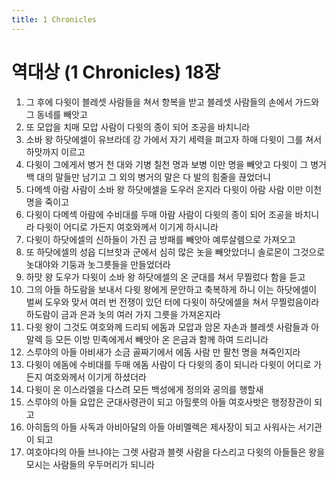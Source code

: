 ```yaml
---
title: 1 Chronicles
---
```


# 역대상 (1 Chronicles) 18장
1. 그 후에 다윗이 블레셋 사람들을 쳐서 항복을 받고 블레셋 사람들의 손에서 가드와 그 동네를 빼앗고
1. 또 모압을 치매 모압 사람이 다윗의 종이 되어 조공을 바치니라
1. 소바 왕 하닷에셀이 유브라데 강 가에서 자기 세력을 펴고자 하매 다윗이 그를 쳐서 하맛까지 이르고
1. 다윗이 그에게서 병거 천 대와 기병 칠천 명과 보병 이만 명을 빼앗고 다윗이 그 병거 백 대의 말들만 남기고 그 외의 병거의 말은 다 발의 힘줄을 끊었더니
1. 다메섹 아람 사람이 소바 왕 하닷에셀을 도우러 온지라 다윗이 아람 사람 이만 이천 명을 죽이고
1. 다윗이 다메섹 아람에 수비대를 두매 아람 사람이 다윗의 종이 되어 조공을 바치니라 다윗이 어디로 가든지 여호와께서 이기게 하시니라
1. 다윗이 하닷에셀의 신하들이 가진 금 방패를 빼앗아 예루살렘으로 가져오고
1. 또 하닷에셀의 성읍 디브핫과 군에서 심히 많은 놋을 빼앗았더니 솔로몬이 그것으로 놋대야와 기둥과 놋그릇들을 만들었더라
1. 하맛 왕 도우가 다윗이 소바 왕 하닷에셀의 온 군대를 쳐서 무찔렀다 함을 듣고
1. 그의 아들 하도람을 보내서 다윗 왕에게 문안하고 축복하게 하니 이는 하닷에셀이 벌써 도우와 맞서 여러 번 전쟁이 있던 터에 다윗이 하닷에셀을 쳐서 무찔렀음이라 하도람이 금과 은과 놋의 여러 가지 그릇을 가져온지라
1. 다윗 왕이 그것도 여호와께 드리되 에돔과 모압과 암몬 자손과 블레셋 사람들과 아말렉 등 모든 이방 민족에게서 빼앗아 온 은금과 함께 하여 드리니라
1. 스루야의 아들 아비새가 소금 골짜기에서 에돔 사람 만 팔천 명을 쳐죽인지라
1. 다윗이 에돔에 수비대를 두매 에돔 사람이 다 다윗의 종이 되니라 다윗이 어디로 가든지 여호와께서 이기게 하셨더라
1. 다윗이 온 이스라엘을 다스려 모든 백성에게 정의와 공의를 행할새
1. 스루야의 아들 요압은 군대사령관이 되고 아힐룻의 아들 여호사밧은 행정장관이 되고
1. 아히둡의 아들 사독과 아비아달의 아들 아비멜렉은 제사장이 되고 사워사는 서기관이 되고
1. 여호야다의 아들 브나야는 그렛 사람과 블렛 사람을 다스리고 다윗의 아들들은 왕을 모시는 사람들의 우두머리가 되니라